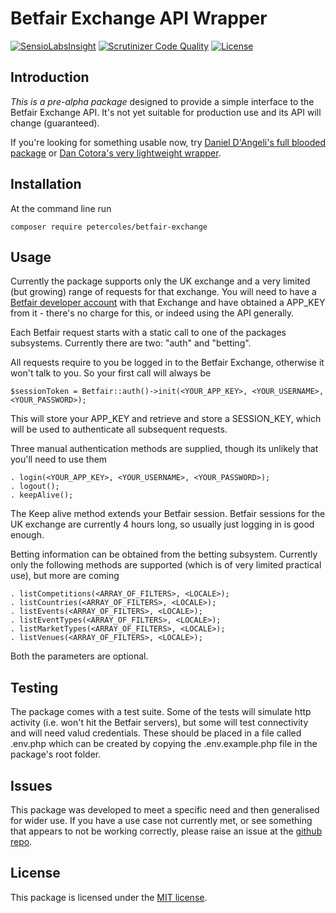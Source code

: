 # Betfair Exchange API Wrapper

[![SensioLabsInsight](https://insight.sensiolabs.com/projects/1b24740e-5b91-467e-8d44-3a2c158fafaa/mini.png)](https://insight.sensiolabs.com/projects/1b24740e-5b91-467e-8d44-3a2c158fafaa)
[![Scrutinizer Code Quality](https://scrutinizer-ci.com/g/petercoles/Betfair-Exchange/badges/quality-score.png?b=master)](https://scrutinizer-ci.com/g/petercoles/Betfair-Exchange/?branch=master)
[![License](http://img.shields.io/:license-mit-blue.svg)](http://doge.mit-license.org)


## Introduction

*This is a pre-alpha package* designed to provide a simple interface to the Betfair Exchange API. It's not yet suitable for production use and its API will change (guaranteed).

If you're looking for something usable now, try [Daniel D'Angeli's full blooded package](https://github.com/danieledangeli/betfair-php) or [Dan Cotora's very lightweight wrapper](https://github.com/dcro/simple-betfair-php-api).


## Installation

At the command line run

```
composer require petercoles/betfair-exchange
```


## Usage

Currently the package supports only the UK exchange and a very limited (but growing) range of requests for that exchange. You will need to have a [Betfair developer account](https://developer.betfair.com/) with that Exchange and have obtained a APP_KEY from it - there's no charge for this, or indeed using the API generally.

Each Betfair request starts with a static call to one of the packages subsystems. Currently there are two: "auth" and "betting".

All requests require to you be logged in to the Betfair Exchange, otherwise it won't talk to you. So your first call will always be
```
$sessionToken = Betfair::auth()->init(<YOUR_APP_KEY>, <YOUR_USERNAME>, <YOUR_PASSWORD>);
```

This will store your APP_KEY and retrieve and store a SESSION_KEY, which will be used to authenticate all subsequent requests.

Three manual authentication methods are supplied, though its unlikely that you'll need to use them
```
. login(<YOUR_APP_KEY>, <YOUR_USERNAME>, <YOUR_PASSWORD>);
. logout();
. keepAlive();
```
The Keep alive method extends your Betfair session. Betfair sessions for the UK exchange are currently 4 hours long, so usually just logging in is good enough.

Betting information can be obtained from the betting subsystem. Currently only the following methods are supported (which is of very limited practical use), but more are coming
```
. listCompetitions(<ARRAY_OF_FILTERS>, <LOCALE>);
. listCountries(<ARRAY_OF_FILTERS>, <LOCALE>);
. listEvents(<ARRAY_OF_FILTERS>, <LOCALE>);
. listEventTypes(<ARRAY_OF_FILTERS>, <LOCALE>);
. listMarketTypes(<ARRAY_OF_FILTERS>, <LOCALE>);
. listVenues(<ARRAY_OF_FILTERS>, <LOCALE>);
```
Both the parameters are optional.

## Testing

The package comes with a test suite. Some of the tests will simulate http activity (i.e. won't hit the Betfair servers), but some will test connectivity and will need valud credentials. These should be placed in a file called .env.php which can be created by copying the .env.example.php file in the package's root folder.


## Issues

This package was developed to meet a specific need and then generalised for wider use. If you have a use case not currently met, or see something that appears to not be working correctly, please raise an issue at the [github repo](https://github.com/petercoles/betfair-exchange/issues).


## License

This package is licensed under the [MIT license](http://opensource.org/licenses/MIT).
